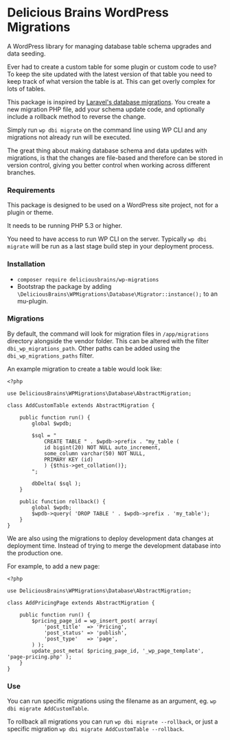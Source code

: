 # Delicious Brains WordPress Migrations

A WordPress library for managing database table schema upgrades and data seeding.

Ever had to create a custom table for some plugin or custom code to use? To keep the site updated with the latest version of that table you need to keep track of what version the table is at. This can get overly complex for lots of tables.

This package is inspired by [Laravel's database migrations](https://laravel.com/docs/5.8/migrations). You create a new migration PHP file, add your schema update code, and optionally include a rollback method to reverse the change. 

Simply run `wp dbi migrate` on the command line using WP CLI and any migrations not already run will be executed.

The great thing about making database schema and data updates with migrations, is that the changes are file-based and therefore can be stored in version control, giving you better control when working across different branches. 

### Requirements

This package is designed to be used on a WordPress site project, not for a plugin or theme. 

It needs to be running PHP 5.3 or higher.

You need to have access to run WP CLI on the server. Typically `wp dbi migrate` will be run as a last stage build step in your deployment process.

### Installation

- `composer require deliciousbrains/wp-migrations`
- Bootstrap the package by adding `\DeliciousBrains\WPMigrations\Database\Migrator::instance();` to an mu-plugin.

### Migrations

By default, the command will look for migration files in `/app/migrations` directory alongside the vendor folder. This can be altered with the filter `dbi_wp_migrations_path`.
Other paths can be added using the `dbi_wp_migrations_paths` filter. 

An example migration to create a table would look like:

```
<?php

use DeliciousBrains\WPMigrations\Database\AbstractMigration;

class AddCustomTable extends AbstractMigration {

    public function run() {
        global $wpdb;

        $sql = "
            CREATE TABLE " . $wpdb->prefix . "my_table (
            id bigint(20) NOT NULL auto_increment,
            some_column varchar(50) NOT NULL,
            PRIMARY KEY (id)
            ) {$this->get_collation()};
        ";

        dbDelta( $sql );
    }
	
    public function rollback() {
        global $wpdb;
        $wpdb->query( 'DROP TABLE ' . $wpdb->prefix . 'my_table');
    }
}
```

We are also using the migrations to deploy development data changes at deployment time. Instead of trying to merge the development database into the production one.

For example, to add a new page:

```
<?php

use DeliciousBrains\WPMigrations\Database\AbstractMigration;

class AddPricingPage extends AbstractMigration {

    public function run() {
        $pricing_page_id = wp_insert_post( array(
            'post_title'  => 'Pricing',
            'post_status' => 'publish',
            'post_type'   => 'page',
        ) );
        update_post_meta( $pricing_page_id, '_wp_page_template', 'page-pricing.php' );
    }
}
```

### Use

You can run specific migrations using the filename as an argument, eg. `wp dbi migrate AddCustomTable`.

To rollback all migrations you can run `wp dbi migrate --rollback`, or just a specific migration `wp dbi migrate AddCustomTable --rollback`.